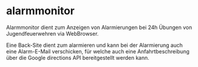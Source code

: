 # alarmmonitor

Alarmmonitor dient zum Anzeigen von Alarmierungen bei 24h Übungen von Jugendfeuerwehren via WebBrowser.

Eine Back-Site dient zum alarmieren und kann bei der Alarmierung auch eine Alarm-E-Mail verschicken, für welche auch eine Anfahrtbeschreibung über die Google directions API bereitgestellt werden kann.
